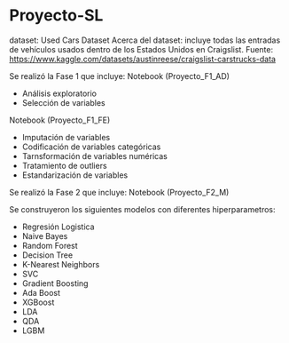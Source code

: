 # Proyecto-SL
dataset: Used Cars Dataset
Acerca del dataset: incluye todas las entradas de vehículos usados ​​dentro de los Estados Unidos en Craigslist.
Fuente: https://www.kaggle.com/datasets/austinreese/craigslist-carstrucks-data

Se realizó la Fase 1 que incluye:
Notebook (Proyecto_F1_AD)
- Análisis exploratorio
- Selección de variables

Notebook (Proyecto_F1_FE)
- Imputación de variables
- Codificación de variables categóricas
- Tarnsformación de variables numéricas
- Tratamiento de outliers
- Estandarización de variables

Se realizó la Fase 2 que incluye:
Notebook (Proyecto_F2_M)

Se construyeron los siguientes modelos con diferentes hiperparametros:
- Regresión Logistica
- Naive Bayes
- Random Forest
- Decision Tree
- K-Nearest Neighbors
- SVC
- Gradient Boosting
- Ada Boost
- XGBoost
- LDA
- QDA
- LGBM

